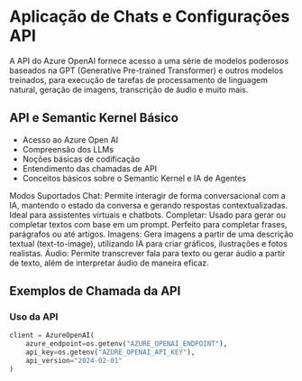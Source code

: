 # Aplicação de Chats e Configurações API
A API do Azure OpenAI fornece acesso a uma série de modelos poderosos baseados na GPT (Generative Pre-trained Transformer) e outros modelos treinados, para execução de tarefas de processamento de linguagem natural, geração de imagens, transcrição de áudio e muito mais.

## API e Semantic Kernel Básico  
- Acesso ao Azure Open AI
- Compreensão dos LLMs
- Noções básicas de codificação
- Entendimento das chamadas de API
- Conceitos básicos sobre o Semantic Kernel e IA de Agentes  

Modos Suportados
Chat: Permite interagir de forma conversacional com a IA, mantendo o estado da conversa e gerando respostas contextualizadas. Ideal para assistentes virtuais e chatbots.
Completar: Usado para gerar ou completar textos com base em um prompt. Perfeito para completar frases, parágrafos ou até artigos.
Imagens: Gera imagens a partir de uma descrição textual (text-to-image), utilizando IA para criar gráficos, ilustrações e fotos realistas.
Áudio: Permite transcrever fala para texto ou gerar áudio a partir de texto, além de interpretar áudio de maneira eficaz.


## Exemplos de Chamada da API  

### Uso da API  

```python  
client = AzureOpenAI(  
    azure_endpoint=os.getenv("AZURE_OPENAI_ENDPOINT"),  
    api_key=os.getenv("AZURE_OPENAI_API_KEY"),  
    api_version="2024-02-01"  
)






